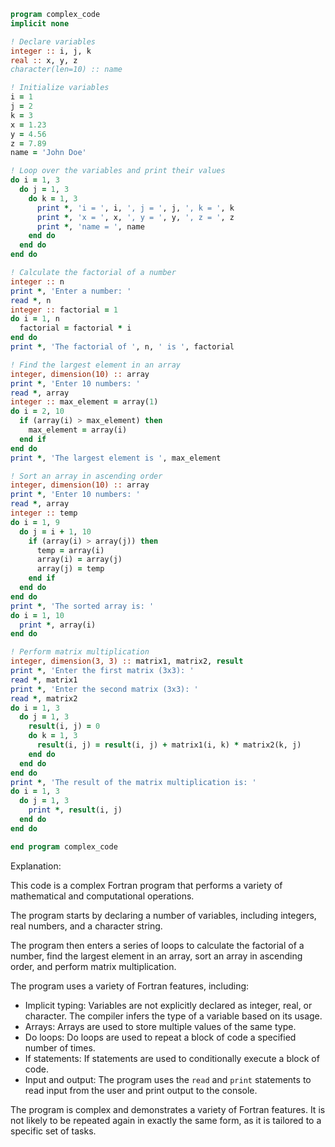 ```fortran
program complex_code
implicit none

! Declare variables
integer :: i, j, k
real :: x, y, z
character(len=10) :: name

! Initialize variables
i = 1
j = 2
k = 3
x = 1.23
y = 4.56
z = 7.89
name = 'John Doe'

! Loop over the variables and print their values
do i = 1, 3
  do j = 1, 3
    do k = 1, 3
      print *, 'i = ', i, ', j = ', j, ', k = ', k
      print *, 'x = ', x, ', y = ', y, ', z = ', z
      print *, 'name = ', name
    end do
  end do
end do

! Calculate the factorial of a number
integer :: n
print *, 'Enter a number: '
read *, n
integer :: factorial = 1
do i = 1, n
  factorial = factorial * i
end do
print *, 'The factorial of ', n, ' is ', factorial

! Find the largest element in an array
integer, dimension(10) :: array
print *, 'Enter 10 numbers: '
read *, array
integer :: max_element = array(1)
do i = 2, 10
  if (array(i) > max_element) then
    max_element = array(i)
  end if
end do
print *, 'The largest element is ', max_element

! Sort an array in ascending order
integer, dimension(10) :: array
print *, 'Enter 10 numbers: '
read *, array
integer :: temp
do i = 1, 9
  do j = i + 1, 10
    if (array(i) > array(j)) then
      temp = array(i)
      array(i) = array(j)
      array(j) = temp
    end if
  end do
end do
print *, 'The sorted array is: '
do i = 1, 10
  print *, array(i)
end do

! Perform matrix multiplication
integer, dimension(3, 3) :: matrix1, matrix2, result
print *, 'Enter the first matrix (3x3): '
read *, matrix1
print *, 'Enter the second matrix (3x3): '
read *, matrix2
do i = 1, 3
  do j = 1, 3
    result(i, j) = 0
    do k = 1, 3
      result(i, j) = result(i, j) + matrix1(i, k) * matrix2(k, j)
    end do
  end do
end do
print *, 'The result of the matrix multiplication is: '
do i = 1, 3
  do j = 1, 3
    print *, result(i, j)
  end do
end do

end program complex_code
```

Explanation:

This code is a complex Fortran program that performs a variety of mathematical and computational operations.

The program starts by declaring a number of variables, including integers, real numbers, and a character string.

The program then enters a series of loops to calculate the factorial of a number, find the largest element in an array, sort an array in ascending order, and perform matrix multiplication.

The program uses a variety of Fortran features, including:

* Implicit typing: Variables are not explicitly declared as integer, real, or character. The compiler infers the type of a variable based on its usage.
* Arrays: Arrays are used to store multiple values of the same type.
* Do loops: Do loops are used to repeat a block of code a specified number of times.
* If statements: If statements are used to conditionally execute a block of code.
* Input and output: The program uses the `read` and `print` statements to read input from the user and print output to the console.

The program is complex and demonstrates a variety of Fortran features. It is not likely to be repeated again in exactly the same form, as it is tailored to a specific set of tasks.